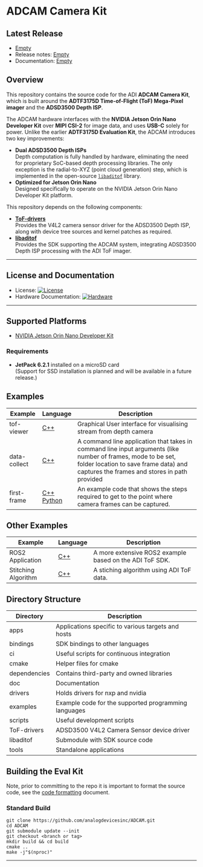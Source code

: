 # ADCAM Camera Kit

## Latest Release

* [Empty](https://github.com/analogdevicesinc/ADCAM/releases)
* Release notes: [Empty](doc/releasenotes.md)
* Documentation: [Empty](doc/user-guide/ADTF3175D-EvalKit-610.md) 

## Overview

This repository contains the source code for the ADI **ADCAM Camera Kit**, which is built around the **ADTF3175D Time-of-Flight (ToF) Mega-Pixel imager** and the **ADSD3500 Depth ISP**.  

The ADCAM hardware interfaces with the **NVIDIA Jetson Orin Nano Developer Kit** over **MIPI CSI-2** for image data, and uses **USB-C** solely for power. Unlike the earlier **ADTF3175D Evaluation Kit**, the ADCAM introduces two key improvements:

* **Dual ADSD3500 Depth ISPs**  
  Depth computation is fully handled by hardware, eliminating the need for proprietary SoC-based depth processing libraries. The only exception is the radial-to-XYZ (point cloud generation) step, which is implemented in the open-source [`libaditof`](https://github.com/analogdevicesinc/libaditof/tree/main) library.
* **Optimized for Jetson Orin Nano**  
  Designed specifically to operate on the NVIDIA Jetson Orin Nano Developer Kit platform.

This repository depends on the following components:

* [**ToF-drivers**](https://github.com/analogdevicesinc/ToF-drivers/tree/main)  
  Provides the V4L2 camera sensor driver for the ADSD3500 Depth ISP, along with device tree sources and kernel patches as required.
* [**libaditof**](https://github.com/analogdevicesinc/libaditof/tree/main)  
  Provides the SDK supporting the ADCAM system, integrating ADSD3500 Depth ISP processing with the ADI ToF imager.

---

## License and Documentation

* License: [![License](https://img.shields.io/badge/license-MIT-blue.svg)](LICENSE)  
* Hardware Documentation: [![Hardware](https://img.shields.io/badge/hardware-wiki-green.svg)]()

---

## Supported Platforms

* [NVIDIA Jetson Orin Nano Developer Kit](https://www.nvidia.com/en-us/autonomous-machines/embedded-systems/jetson-orin/nano-super-developer-kit/)

### Requirements

* **JetPack 6.2.1** installed on a microSD card  
  (Support for SSD installation is planned and will be available in a future release.)


## Examples
| Example | Language | Description |
| --------- | ------------- | ----------- |
| tof-viewer | <a href="examples/tof-viewer"> C++ </a> | Graphical User interface for visualising stream from depth camera |
| data-collect | <a href="examples/data_collect"> C++ </a> | A command line application that takes in command line input arguments (like number of frames, mode to be set, folder location to save frame data) and captures the frames and stores in path provided |
| first-frame | <a href="examples/first-frame"> C++ </a> <br> <a href="bindings/python/examples/first_frame"> Python </a> | An example code that shows the steps required to get to the point where camera frames can be captured. |

## Other Examples
| Example | Language | Description |
| --------- | ------------- | ----------- |
| ROS2 Application | <a href="https://github.com/analogdevicesinc/adi_3dtof_adtf31xx"> C++ </a> | A more extensive ROS2 example based on the ADI ToF SDK. |
| Stitching Algorithm | <a href="https://github.com/analogdevicesinc/adi_3dtof_image_stitching"> C++ </a> | A stiching algorithm using ADI ToF data. |

## Directory Structure
| Directory | Description |
| --------- | ----------- |
| apps | Applications specific to various targets and hosts |
| bindings | SDK bindings to other languages |
| ci | Useful scripts for continuous integration |
| cmake | Helper files for cmake |
| dependencies | Contains third-party and owned libraries |
| doc | Documentation |
| drivers | Holds drivers for nxp and nvidia |
| examples | Example code for the supported programming languages |
| scripts | Useful development scripts |
| ToF-drivers | ADSD3500 V4L2 Camera Sensor device driver |
| libaditof | Submodule with SDK source code |
| tools | Standalone applications |

## Building the Eval Kit

Note, prior to committing to the repo it is important to format the source code, see the [code formatting](doc/code-formatting.md) document.

### Standard Build

```
git clone https://github.com/analogdevicesinc/ADCAM.git
cd ADCAM
git submodule update --init
git checkout <branch or tag>
mkdir build && cd build
cmake ..
make -j"$(nproc)"
```

---
